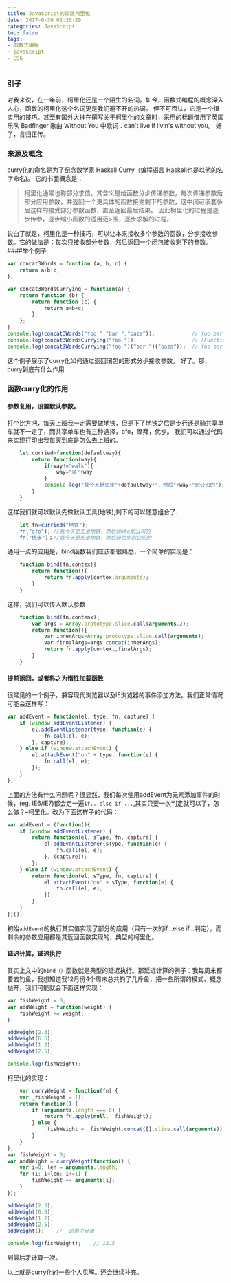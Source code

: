 ```yaml
---
title: JavaScript的函数柯里化
date: 2017-6-30 02:20:29
categories: JavaScript
toc: false
tags: 
- 函数式编程
- javaScript
- ES6
---
```

### 引子
对我来说，在一年前，柯里化还是一个陌生的名词。如今，函数式编程的概念深入人心，函数的柯里化这个名词更是我们避不开的热词。
但不可否认，它是一个很实用的技巧。甚至有国外大神在撰写关于柯里化的文章时，采用的标题借用了英国乐队 Badfinger 歌曲 Without You 中歌词：can't live if livin's without you。
好了，言归正传。

### 来源及概念
curry化的命名是为了纪念数学家 Haskell Curry（编程语言 Haskell也是以他的名字命名)。
它的书面概念是：
>柯里化通常也称部分求值，其含义是给函数分步传递参数，每次传递参数后部分应用参数，并返回一个更具体的函数接受剩下的参数，这中间可嵌套多层这样的接受部分参数函数，直至返回最后结果。 因此柯里化的过程是逐步传参，逐步缩小函数的适用范>围，逐步求解的过程。

说白了就是，柯里化是一种技巧，可以让本来接收多个参数的函数，分步接收参数。它的做法是：每次只接收部分参数，然后返回一个闭包接收剩下的参数。
####举个例子
```javascript
var concat3Words = function (a, b, c) {
    return a+b+c;
};

var concat3WordsCurrying = function(a) {
    return function (b) {
        return function (c) {
            return a+b+c;
        };
    };
};
console.log(concat3Words("foo ","bar ","baza"));            // foo bar baza
console.log(concat3WordsCurrying("foo "));                  // [Function]
console.log(concat3WordsCurrying("foo ")("bar ")("baza"));  // foo bar baza
```
这个例子展示了curry化如何通过返回闭包的形式分步接收参数。
好了。那，curry到底有什么作用
<!-- more -->
### 函数curry化的作用

#### 参数复用，设置默认参数。
打个比方吧，每天上班我一定需要做地铁，但是下了地铁之后是步行还是骑共享单车就不一定了，而共享单车也有三种选择，ofo，摩拜，优步。
我们可以通过代码来实现打印出我每天到底是怎么去上班的。
```javascript
    let curried=function(defaultway){
        return function(way){
            if(way!="walk"){
                way="骑"+way
            }
            console.log("我今天是先坐"+defaultway+"，然后"+way+"到公司的");
        }
    }
```
这样我们就可以默认先做默认工具(地铁),剩下的可以随意组合了.
```javascript
    let fn=curried("地铁");
    fn("ofo"); //我今天是先坐地铁，然后骑ofo到公司的
    fn("优步")；//我今天是先坐地铁，然后骑优步到公司的
```
通用一点的应用是，bind函数我们应该都很熟悉，一个简单的实现是：
```javascript
    function bind(fn,contex){
        return function(){
            return fn.apply(contex.arguments);
        }
    }
```
这样，我们可以传入默认参数
```javascript
    function bind(fn,contenx){
        var args = Array.prototype.slice.call(arguments,2);
        return function(){
            var innerArgs=Array.prototype.slice.call(arguments);
            var finnalArgs=args.concat(innerArgs);
            return fn.apply(context,finalArgs);
        }
    }
``` 

#### 提前返回，或者称之为惰性加载函数
很常见的一个例子，兼容现代浏览器以及IE浏览器的事件添加方法。我们正常情况可能会这样写：

```javascript
var addEvent = function(el, type, fn, capture) {
    if (window.addEventListener) {
        el.addEventListener(type, function(e) {
            fn.call(el, e);
        }, capture);
    } else if (window.attachEvent) {
        el.attachEvent("on" + type, function(e) {
            fn.call(el, e);
        });
    } 
};
```
上面的方法有什么问题呢？很显然，我们每次使用addEvent为元素添加事件的时候，(eg. IE6/IE7)都会走一遍```if...else if ...```,其实只要一次判定就可以了，怎么做？–柯里化。改为下面这样子的代码：
```javascript
var addEvent = (function(){
    if (window.addEventListener) {
        return function(el, sType, fn, capture) {
            el.addEventListener(sType, function(e) {
                fn.call(el, e);
            }, (capture));
        };
    } else if (window.attachEvent) {
        return function(el, sType, fn, capture) {
            el.attachEvent("on" + sType, function(e) {
                fn.call(el, e);
            });
        };
    }
})();
```
初始```addEvent```的执行其实值实现了部分的应用（只有一次的if...else if...判定），而剩余的参数应用都是其返回函数实现的，典型的柯里化。
 
#### 延迟计算，延迟执行

其实上文中的```bind（）```函数就是典型的延迟执行。那延迟计算的例子：我每周末都要去钓鱼，我想知道我12月份4个周末总共钓了几斤鱼，把一些所谓的模式、概念抛开，我们可能就会下面这样实现：
```javascript
var fishWeight = 0;
var addWeight = function(weight) {
    fishWeight += weight;
};

addWeight(2.3);
addWeight(6.5);
addWeight(1.2);
addWeight(2.5);

console.log(fishWeight);
```
柯里化的实现：

```javascript
    var curryWeight = function(fn) {
    var _fishWeight = [];
    return function() {
        if (arguments.length === 0) {
            return fn.apply(null, _fishWeight);
        } else {
            _fishWeight = _fishWeight.concat([].slice.call(arguments));
        }
    }
};
var fishWeight = 0;
var addWeight = curryWeight(function() {
    var i=0; len = arguments.length;
    for (i; i<len; i+=1) {
        fishWeight += arguments[i];
    }
});

addWeight(2.3);
addWeight(6.5);
addWeight(1.2);
addWeight(2.5);
addWeight();    //  这里才计算

console.log(fishWeight);    // 12.5
```
到最后才计算一次。

以上就是curry化的一些个人见解。还会继续补充。

